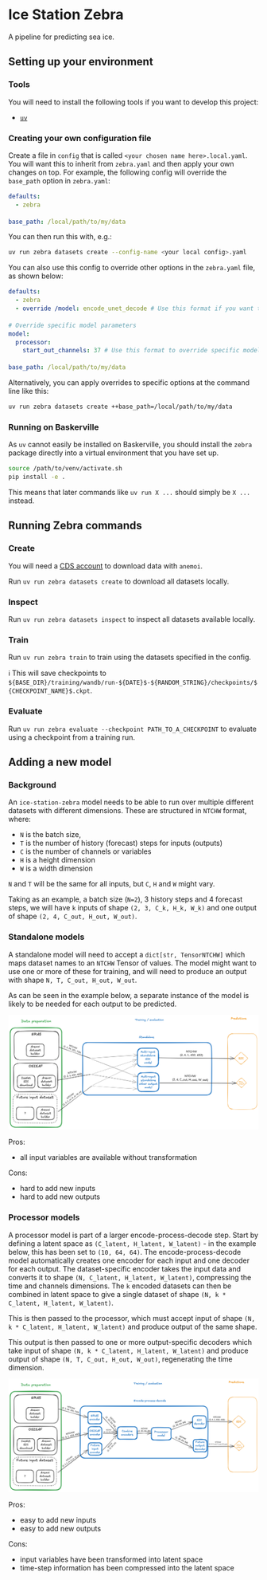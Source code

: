 # Ice Station Zebra

A pipeline for predicting sea ice.

## Setting up your environment

### Tools

You will need to install the following tools if you want to develop this project:

- [`uv`](https://docs.astral.sh/uv/getting-started/installation/)

### Creating your own configuration file

Create a file in `config` that is called `<your chosen name here>.local.yaml`.
You will want this to inherit from `zebra.yaml` and then apply your own changes on top.
For example, the following config will override the `base_path` option in `zebra.yaml`:

```yaml
defaults:
  - zebra

base_path: /local/path/to/my/data
```

You can then run this with, e.g.:

```bash
uv run zebra datasets create --config-name <your local config>.yaml
```
You can also use this config to override other options in the `zebra.yaml` file, as shown below:

```yaml
defaults:
  - zebra
  - override /model: encode_unet_decode # Use this format if you want to use a different config

# Override specific model parameters
model:
  processor:
    start_out_channels: 37 # Use this format to override specific model parameters in the named configs

base_path: /local/path/to/my/data
```
Alternatively, you can apply overrides to specific options at the command line like this:

```bash
uv run zebra datasets create ++base_path=/local/path/to/my/data
```

### Running on Baskerville

As `uv` cannot easily be installed on Baskerville, you should install the `zebra` package directly into a virtual environment that you have set up.

```bash
source /path/to/venv/activate.sh
pip install -e .
```

This means that later commands like `uv run X ...` should simply be `X ...` instead.

## Running Zebra commands

### Create

You will need a [CDS account](https://cds.climate.copernicus.eu/how-to-api) to download data with `anemoi`.

Run `uv run zebra datasets create` to download all datasets locally.

### Inspect

Run `uv run zebra datasets inspect` to inspect all datasets available locally.

### Train

Run `uv run zebra train` to train using the datasets specified in the config.

:information_source: This will save checkpoints to `${BASE_DIR}/training/wandb/run-${DATE}$-${RANDOM_STRING}/checkpoints/${CHECKPOINT_NAME}$.ckpt`.

### Evaluate

Run `uv run zebra evaluate --checkpoint PATH_TO_A_CHECKPOINT` to evaluate using a checkpoint from a training run.

## Adding a new model

### Background

An `ice-station-zebra` model needs to be able to run over multiple different datasets with different dimensions.
These are structured in `NTCHW` format, where:
- `N` is the batch size,
- `T` is the number of history (forecast) steps for inputs (outputs)
- `C` is the number of channels or variables
- `H` is a height dimension
- `W` is a width dimension

`N` and `T` will be the same for all inputs, but `C`, `H` and `W` might vary.

Taking as an example, a batch size (`N=2`), 3 history steps and 4 forecast steps, we will have `k` inputs of shape `(2, 3, C_k, H_k, W_k)` and one output of shape `(2, 4, C_out, H_out, W_out)`.

### Standalone models

A standalone model will need to accept a `dict[str, TensorNTCHW]` which maps dataset names to an `NTCHW` Tensor of values.
The model might want to use one or more of these for training, and will need to produce an output with shape `N, T, C_out, H_out, W_out`.

As can be seen in the example below, a separate instance of the model is likely to be needed for each output to be predicted.

![image](docs/assets/pipeline-standalone.png)

Pros:
- all input variables are available without transformation

Cons:
- hard to add new inputs
- hard to add new outputs

### Processor models

A processor model is part of a larger encode-process-decode step.
Start by defining a latent space as `(C_latent, H_latent, W_latent)` - in the example below, this has been set to `(10, 64, 64)`.
The encode-process-decode model automatically creates one encoder for each input and one decoder for each output.
The dataset-specific encoder takes the input data and converts it to shape `(N, C_latent, H_latent, W_latent)`, compressing the time and channels dimensions.
The `k` encoded datasets can then be combined in latent space to give a single dataset of shape `(N, k * C_latent, H_latent, W_latent)`.

This is then passed to the processor, which must accept input of shape `(N, k * C_latent, H_latent, W_latent)` and produce output of the same shape.

This output is then passed to one or more output-specific decoders which take input of shape `(N, k * C_latent, H_latent, W_latent)` and produce output of shape `(N, T, C_out, H_out, W_out)`, regenerating the time dimension.

![image](docs/assets/pipeline-encode-process-decode.png)

Pros:
- easy to add new inputs
- easy to add new outputs

Cons:
- input variables have been transformed into latent space
- time-step information has been compressed into the latent space
